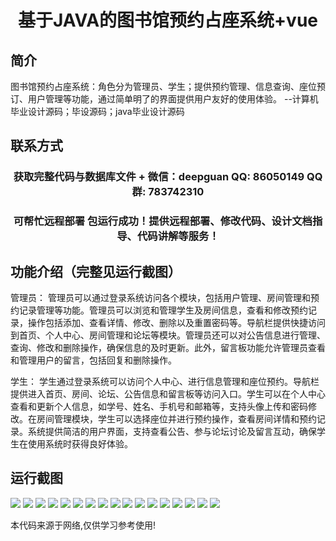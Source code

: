 <p><h1 align="center">基于JAVA的图书馆预约占座系统+vue</h1></p>

## 简介
图书馆预约占座系统：角色分为管理员、学生；提供预约管理、信息查询、座位预订、用户管理等功能，通过简单明了的界面提供用户友好的使用体验。    --计算机毕业设计源码；毕设源码；java毕业设计源码


## 联系方式
<p><h3 align="center">获取完整代码与数据库文件 + 微信：deepguan QQ: 86050149 QQ群: 783742310</h3></p>
<p><h3 align="center">可帮忙远程部署 包运行成功！提供远程部署、修改代码、设计文档指导、代码讲解等服务！</h3></p>

## 功能介绍（完整见运行截图）
管理员： 管理员可以通过登录系统访问各个模块，包括用户管理、房间管理和预约记录管理等功能。管理员可以浏览和管理学生及房间信息，查看和修改预约记录，操作包括添加、查看详情、修改、删除以及重置密码等。导航栏提供快捷访问到首页、个人中心、房间管理和论坛等模块。管理员还可以对公告信息进行管理、查询、修改和删除操作，确保信息的及时更新。此外，留言板功能允许管理员查看和管理用户的留言，包括回复和删除操作。

学生： 学生通过登录系统可以访问个人中心、进行信息管理和座位预约。导航栏提供进入首页、房间、论坛、公告信息和留言板等访问入口。学生可以在个人中心查看和更新个人信息，如学号、姓名、手机号和邮箱等，支持头像上传和密码修改。在房间管理模块，学生可以选择座位并进行预约操作，查看房间详情和预约记录。系统提供简洁的用户界面，支持查看公告、参与论坛讨论及留言互动，确保学生在使用系统时获得良好体验。


## 运行截图
![](https://bs-1329754181.cos.ap-shanghai.myqcloud.com/ssm/LibraryReservationSystem/img/001.jpg)
![](https://bs-1329754181.cos.ap-shanghai.myqcloud.com/ssm/LibraryReservationSystem/img/002.jpg)
![](https://bs-1329754181.cos.ap-shanghai.myqcloud.com/ssm/LibraryReservationSystem/img/003.jpg)
![](https://bs-1329754181.cos.ap-shanghai.myqcloud.com/ssm/LibraryReservationSystem/img/004.jpg)
![](https://bs-1329754181.cos.ap-shanghai.myqcloud.com/ssm/LibraryReservationSystem/img/005.jpg)
![](https://bs-1329754181.cos.ap-shanghai.myqcloud.com/ssm/LibraryReservationSystem/img/006.jpg)
![](https://bs-1329754181.cos.ap-shanghai.myqcloud.com/ssm/LibraryReservationSystem/img/007.jpg)
![](https://bs-1329754181.cos.ap-shanghai.myqcloud.com/ssm/LibraryReservationSystem/img/008.jpg)
![](https://bs-1329754181.cos.ap-shanghai.myqcloud.com/ssm/LibraryReservationSystem/img/009.jpg)
![](https://bs-1329754181.cos.ap-shanghai.myqcloud.com/ssm/LibraryReservationSystem/img/010.jpg)
![](https://bs-1329754181.cos.ap-shanghai.myqcloud.com/ssm/LibraryReservationSystem/img/011.jpg)
![](https://bs-1329754181.cos.ap-shanghai.myqcloud.com/ssm/LibraryReservationSystem/img/012.jpg)
![](https://bs-1329754181.cos.ap-shanghai.myqcloud.com/ssm/LibraryReservationSystem/img/013.jpg)
![](https://bs-1329754181.cos.ap-shanghai.myqcloud.com/ssm/LibraryReservationSystem/img/014.jpg)
![](https://bs-1329754181.cos.ap-shanghai.myqcloud.com/ssm/LibraryReservationSystem/img/015.jpg)
![](https://bs-1329754181.cos.ap-shanghai.myqcloud.com/ssm/LibraryReservationSystem/img/016.jpg)
![](https://bs-1329754181.cos.ap-shanghai.myqcloud.com/ssm/LibraryReservationSystem/img/017.jpg)

<p>本代码来源于网络,仅供学习参考使用!</p>
